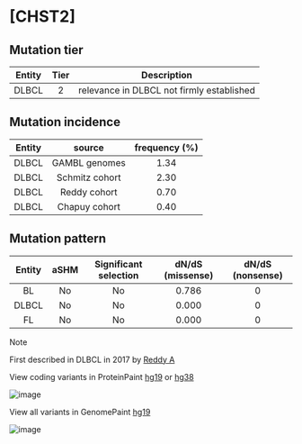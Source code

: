# [CHST2]

## Mutation tier

|Entity|Tier|Description                              |
|:------:|:----:|-----------------------------------------|
|DLBCL |2   |relevance in DLBCL not firmly established|
## Mutation incidence

|Entity|source        |frequency (%)|
|:------:|:--------------:|:-------------:|
|DLBCL |GAMBL genomes |1.34         |
|DLBCL |Schmitz cohort|2.30         |
|DLBCL |Reddy cohort  |0.70         |
|DLBCL |Chapuy cohort |0.40         |

## Mutation pattern

|Entity|aSHM|Significant selection|dN/dS (missense)|dN/dS (nonsense)|
|:------:|:----:|:---------------------:|:----------------:|:----------------:|
|BL    |No  |No                   |0.786           |0               |
|DLBCL |No  |No                   |0.000           |0               |
|FL    |No  |No                   |0.000           |0               |


> [!NOTE]
> First described in DLBCL in 2017 by [Reddy A](https://pubmed.ncbi.nlm.nih.gov/28985567)

View coding variants in ProteinPaint [hg19](https://www.bcgsc.ca/downloads/morinlab/GAMBL/test/genes/CHST2_protein.html)  or [hg38](https://www.bcgsc.ca/downloads/morinlab/GAMBL/test/genes/CHST2_protein_hg38.html)

![image](../../images/proteinpaint/CHST2_NM_004267.svg)

View all variants in GenomePaint [hg19](https://www.bcgsc.ca/downloads/morinlab/GAMBL/test/genes/CHST2.html)

![image](../../images/proteinpaint/CHST2.svg)
